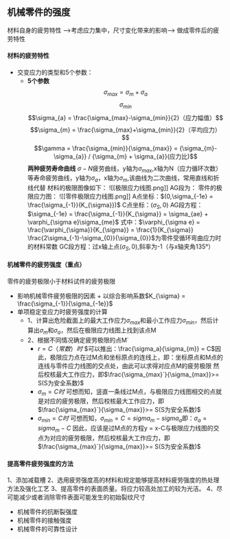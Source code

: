 ## 机械零件的强度
材料自身的疲劳特性 -->考虑应力集中，尺寸变化带来的影响--> 做成零件后的疲劳特性
 #### 材料的疲劳特性
 + 交变应力的类型和5个参数：
 	+ **5个参数**
 	     $$\sigma_{max} = \sigma_{m}+\sigma_{a}$$
		 $$\sigma_{min}$$
		$$\sigma_{a} = \frac{\sigma_{max}-\sigma_{min}}{2}（应力幅值）$$
		$$\sigma_{m} = \frac{\sigma_{max}+\sigma_{min}}{2}（平均应力）$$
		$$\gamma = \frac{\sigma_{min}}{\sigma_{max}}
			   = {\sigma_{m}-\sigma_{a}} / {\sigma_{m} + \sigma_{a}}(应力比)$$ 
	**两种疲劳寿命曲线**
			$\sigma-N$疲劳曲线，y轴为$\sigma_{max}$,x轴为N（应力循环次数）
			等寿命疲劳曲线，y轴为$\sigma_{a}$，x轴为$\sigma_{m}$,该曲线为二次曲线，常用直线和折线代替
			材料的极限图像如下：
			![[极限应力线图.png]]
			AG段为：
			零件的极限应力图：
			![[零件极限应力线图.png]]
			A点坐标：$(0,\sigma_{-1e} = \frac{\sigma_{-1}}{K_{\sigma}})$
			C点坐标：$(\sigma_S,0)$
			AG段方程：$\sigma_{-1e} = \frac{\sigma_{-1}}{K_{\sigma}} = \sigma_{ae} + \varphi_{\sigma e}\sigma_{me}$
			式中：$\varphi_{\sigma e} = \frac{\varphi_{\sigma}}{K_{\sigma}} = \frac{1}{K_{\sigma}} \frac{2\sigma_{-1}-\sigma_{0}}{\sigma_{0}}$为零件受循环弯曲应力时的材料常数
			GC段方程：过x轴上点$(\sigma_S,0)$,斜率为-1（与x轴夹角135°）
 #### 机械零件的疲劳强度（重点）
 零件的疲劳极限小于材料试件的疲劳极限
 + 影响机械零件疲劳极限的因素 
	 	+ 以综合影响系数$K_{\sigma} = \frac{\sigma_{-1}}{\sigma_{-1e}}$ 
 + 单项稳定变应力时疲劳强度的计算
	 + 1、计算出危险截面上的最大工作应力$\sigma_{max}$和最小工作应力$\sigma_{min}$，然后计算出$\sigma_{m}$和$\sigma_{a}$，然后在极限应力线图上找到该点M
	 + 2、根据不同情况确定疲劳极限的点M`
		+ $r=C（常数）时$
	 		$可以推出：\frac{\sigma_a}{\sigma_{m}} = C$因此，极限应力点在过M点和坐标原点的连线上，即：坐标原点和M点的连线与零件应力线图的交点处，由此可以求得对应点M的疲劳极限
			然后校核最大工作应力，即$\frac{\sigma_{max}`}{\sigma_{max}}>= S(S为安全系数)$
		+ $\sigma_{m} = C时$
			可想而知，竖直一条线过M点，与极限应力线图相交的点就是对应的疲劳极限，然后校核最大工作应力，即$\frac{\sigma_{max}`}{\sigma_{max}}>= S(S为安全系数)$
		+ $\sigma_{min} = C时$
			可想而知，$\sigma_{min} = C = sigma_{m} - sigma_{a}$即：$\sigma_{a} = sigma_{m} - C$
			因此，应该是过M点的方程y = x-C与极限应力线图的交点为对应的疲劳极限，然后校核最大工作应力，即$\frac{\sigma_{max}`}{\sigma_{max}}>= S(S为安全系数)$
#### 提高零件疲劳强度的方法
1、添加减载槽
2、选用疲劳强度高的材料和规定能够提高材料疲劳强度的热处理方法及强化工艺
3、提高零件的表面质量。将应力较高处加工的较为光洁。
4、尽可能减少或者消除零件表面可能发生的初始裂纹尺寸
 + 机械零件的抗断裂强度
 + 机械零件的接触强度
 + 机械零件的可靠性设计